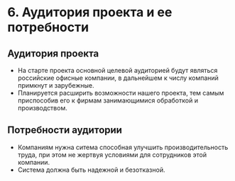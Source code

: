 # 6. Аудитория проекта и ее потребности
## Аудитория проекта
* На старте проекта основной целевой аудиторией будут являться российские офисные компании, в дальнейшем к числу компаний примкнут и зарубежные.  
* Планируется расширить возможности нашего проекта, тем самым приспособив его к фирмам занимающимися обработкой и производством.  
## Потребности аудитории
* Компаниям нужна ситема способная улучшить производительность труда, при этом не жертвуя условиями для сотрудников этой компании.
* Система должна быть надежной и безотказной.
